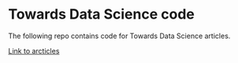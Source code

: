 # Towards Data Science code

The following repo contains code for Towards Data Science articles.

[Link to arcticles](https://medium.com/@ecoronado92)
